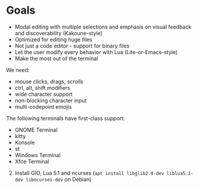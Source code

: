 # Goals
- Modal editing with multiple selections and emphasis on visual feedback and discoverability (Kakoune-style)
- Optimized for editing huge files
- Not just a code editor - support for binary files
- Let the user modify every behavior with Lua (Lite-or-Emacs-style)
- Make the most out of the terminal


We need:
- mouse clicks, drags, scrolls
- ctrl, alt, shift modifiers
- wide character support
- non-blocking character input
- multi-codepoint emojis


The following terminals have first-class support:
- GNOME Terminal
- kitty
- Konsole
- st
- Windows Terminal
- Xfce Terminal

2. Install GIO, Lua 5.1 and ncurses (`apt install libglib2.0-dev liblua5.1-dev libncurses-dev` on Debian)

